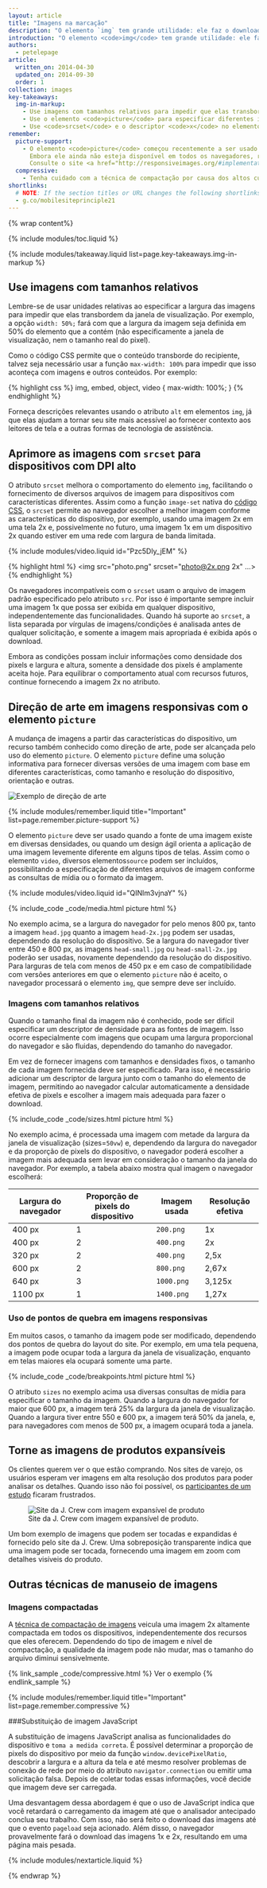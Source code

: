 ```yaml
---
layout: article
title: "Imagens na marcação"
description: "O elemento `img` tem grande utilidade: ele faz o download, decodifica e processa conteúdo. Além disso, os navegadores modernos são compatíveis com inúmeros formatos de imagem."
introduction: "O elemento <code>img</code> tem grande utilidade: ele faz o download, decodifica e processa conteúdo. Além disso, os navegadores modernos são compatíveis com inúmeros formatos de imagem. A inclusão de imagens que funcionam em diversos dispositivos não é diferente da inclusão de imagens em computadores e requer apenas alguns ajustes para proporcionar uma experiência proveitosa."
authors:
  - petelepage
article:
  written_on: 2014-04-30
  updated_on: 2014-09-30
  order: 1
collection: images
key-takeaways:
  img-in-markup:
    - Use imagens com tamanhos relativos para impedir que elas transbordem o recipiente.
    - Use o elemento <code>picture</code> para especificar diferentes imagens que respeitem as características do dispositivo (algo também conhecido como direção de arte).
    - Use <code>srcset</code> e o descriptor <code>x</code> no elemento <code>img</code> para indicar ao navegador a imagem mais apropriada para uso quando for necessário escolher entre diferentes densidades.
remember:
  picture-support:
    - O elemento <code>picture</code> começou recentemente a ser usado nos navegadores.
      Embora ele ainda não esteja disponível em todos os navegadores, recomendamos seu uso por causa da eficiente compatibilidade com versões anteriores e o possível uso do <a href="http://picturefill.responsiveimages.org/">preenchimento Picturefill</a>.
      Consulte o site <a href="http://responsiveimages.org/#implementation">ResponsiveImages.org</a> para saber mais detalhes. 
  compressive:
    - Tenha cuidado com a técnica de compactação por causa dos altos custos associados de memória e decodificação.  O redimensionamento de grandes imagens para adequação a telas menores custa caro e pode se tornar uma tarefa difícil em dispositivos mais antigos, cuja memória e capacidade de processamento são reduzidas.
shortlinks: 
  # NOTE: If the section titles or URL changes the following shortlinks must be updated
  - g.co/mobilesiteprinciple21
---
```


{% wrap content%}

<style>
  img, video, object {
    max-width: 100%;
  }

  img.center {
    display: block;
    margin-left: auto;
    margin-right: auto;
  }
  img.phone {
    max-height: 500px;
    
  }
</style>

{% include modules/toc.liquid %}

{% include modules/takeaway.liquid list=page.key-takeaways.img-in-markup %}


## Use imagens com tamanhos relativos

Lembre-se de usar unidades relativas ao especificar a largura das imagens para impedir que elas transbordem da janela de visualização.  Por exemplo, a opção `width: 50%;` fará com que a largura da imagem seja definida em 50% do elemento que a contém (não especificamente a janela de visualização, nem o tamanho real do pixel).

Como o código CSS permite que o conteúdo transborde do recipiente, talvez seja necessário usar a função `max-width: 100%` para impedir que isso aconteça com imagens e outros conteúdos.  Por exemplo:

{% highlight css %}
img, embed, object, video {
  max-width: 100%;
}
{% endhighlight %}

Forneça descrições relevantes usando o atributo `alt` em elementos `img`, já que elas ajudam a tornar seu site mais acessível ao fornecer contexto aos leitores de tela e a outras formas de tecnologia de assistência.

## Aprimore as imagens com `srcset` para dispositivos com DPI alto

<div class="clear">
  <div class="g--half">
    <p>
      O atributo <code>srcset</code> melhora o comportamento do elemento <code>img</code>, facilitando o fornecimento de diversos arquivos de imagem para dispositivos com características diferentes. Assim como a função <code>image-set</code> nativa do <a href="images-in-css.html#use-image-set-to-provide-high-res-images">código CSS</a>, o <code>srcset</code> permite ao navegador escolher a melhor imagem conforme as características do dispositivo, por exemplo, usando uma imagem 2x em uma tela 2x e, possivelmente no futuro, uma imagem 1x em um dispositivo 2x quando estiver em uma rede com largura de banda limitada.
    </p>
  </div>

  <div class="g--half g--last">
    {% include modules/video.liquid id="Pzc5Dly_jEM" %}
  </div>
</div>

{% highlight html %}
<img src="photo.png" srcset="photo@2x.png 2x" ...>
{% endhighlight %}

Os navegadores incompatíveis com o `srcset` usam o arquivo de imagem padrão especificado pelo atributo `src`.  Por isso é importante sempre incluir uma imagem 1x que possa ser exibida em qualquer dispositivo, independentemente das funcionalidades.  Quando há suporte ao `srcset`, a lista separada por vírgulas de imagens/condições é analisada antes de qualquer solicitação, e somente a imagem mais apropriada é exibida após o download.

Embora as condições possam incluir informações como densidade dos pixels e largura e altura, somente a densidade dos pixels é amplamente aceita hoje.  Para equilibrar o comportamento atual com recursos futuros, continue fornecendo a imagem 2x no atributo.

## Direção de arte em imagens responsivas com o elemento `picture`

A mudança de imagens a partir das características do dispositivo, um recurso também conhecido como direção de arte, pode ser alcançada pelo uso do elemento `picture`.  O elemento <code>picture</code> define uma solução informativa para fornecer diversas versões de uma imagem com base em diferentes características, como tamanho e resolução do dispositivo, orientação e outras.

<img class="center" src="img/art-direction.png" alt="Exemplo de direção de arte"
srcset="img/art-direction.png 1x, img/art-direction-2x.png 2x">

{% include modules/remember.liquid title="Important" list=page.remember.picture-support %}

<div class="clear">
  <div class="g--half">
    <p>
      O elemento <code>picture</code> deve ser usado quando a fonte de uma imagem existe em diversas densidades, ou quando um design ágil orienta a aplicação de uma imagem levemente diferente em alguns tipos de telas.  Assim como o elemento <code>video</code>, diversos elementos<code>source</code> podem ser incluídos, possibilitando a especificação de diferentes arquivos de imagem conforme as consultas de mídia ou o formato da imagem.
    </p>
  </div>
  <div class="g--half g--last">
    {% include modules/video.liquid id="QINlm3vjnaY" %}
  </div>
</div>

{% include_code _code/media.html picture html %}

No exemplo acima, se a largura do navegador for pelo menos 800 px, tanto a imagem `head.jpg` quanto a imagem `head-2x.jpg` podem ser usadas, dependendo da resolução do dispositivo. Se a largura do navegador tiver entre 450 e 800 px, as imagens `head-small.jpg` ou `head-small-2x.jpg` poderão ser usadas, novamente dependendo da resolução do dispositivo. Para larguras de tela com menos de 450 px e em caso de compatibilidade com versões anteriores em que o elemento `picture` não é aceito, o navegador processará o elemento `img`, que sempre deve ser incluído.

### Imagens com tamanhos relativos

Quando o tamanho final da imagem não é conhecido, pode ser difícil especificar um descriptor de densidade para as fontes de imagem.  Isso ocorre especialmente com imagens que ocupam uma largura proporcional do navegador e são fluidas, dependendo do tamanho do navegador.

Em vez de fornecer imagens com tamanhos e densidades fixos, o tamanho de cada imagem fornecida deve ser especificado. Para isso, é necessário adicionar um descriptor de largura junto com o tamanho do elemento de imagem, permitindo ao navegador calcular automaticamente a densidade efetiva de pixels e escolher a imagem mais adequada para fazer o download.

{% include_code _code/sizes.html picture html %}

No exemplo acima, é processada uma imagem com metade da largura da janela de visualização (sizes=`50vw`) e, dependendo da largura do navegador e da proporção de pixels do dispositivo, o navegador poderá escolher a imagem mais adequada sem levar em consideração o tamanho da janela do navegador.  Por exemplo, a tabela abaixo mostra qual imagem o navegador escolherá:

<table class="table-4">
  <colgroup>
    <col span="1">
    <col span="1">
    <col span="1">
    <col span="1">
  </colgroup>
  <thead>
    <tr>
      <th data-th="Largura do navegador">Largura do navegador</th>
      <th data-th="Proporção de pixels do dispositivo">Proporção de pixels do dispositivo</th>
      <th data-th="Imagem usada">Imagem usada</th>
      <th data-th="Resolução efetiva">Resolução efetiva</th>
    </tr>
  </thead>
  <tbody>
    <tr>
      <td data-th="Largura do navegador">400 px</td>
      <td data-th="Proporção de pixels do dispositivo">1</td>
      <td data-th="Imagem usada"><code>200.png</code></td>
      <td data-th="Resolução efetiva">1x</td>
    </tr>
    <tr>
      <td data-th="Largura do navegador">400 px</td>
      <td data-th="Proporção de pixels do dispositivo">2</td>
      <td data-th="Imagem usada"><code>400.png</code></td>
      <td data-th="Resolução efetiva">2x</td>
    </tr>
    <tr>
      <td data-th="Largura do navegador">320 px</td>
      <td data-th="Proporção de pixels do dispositivo">2</td>
      <td data-th="Imagem usada"><code>400.png</code></td>
      <td data-th="Resolução efetiva">2,5x</td>
    </tr>
    <tr>
      <td data-th="Largura do navegador">600 px</td>
      <td data-th="Proporção de pixels do dispositivo">2</td>
      <td data-th="Imagem usada"><code>800.png</code></td>
      <td data-th="Resolução efetiva">2,67x</td>
    </tr>
    <tr>
      <td data-th="Largura do navegador">640 px</td>
      <td data-th="Proporção de pixels do dispositivo">3</td>
      <td data-th="Imagem usada"><code>1000.png</code></td>
      <td data-th="Resolução efetiva">3,125x</td>
    </tr>
    <tr>
      <td data-th="Largura do navegador">1100 px</td>
      <td data-th="Proporção de pixels do dispositivo">1</td>
      <td data-th="Imagem usada"><code>1400.png</code></td>
      <td data-th="Resolução efetiva">1,27x</td>
    </tr>
  </tbody>
</table>


### Uso de pontos de quebra em imagens responsivas

Em muitos casos, o tamanho da imagem pode ser modificado, dependendo dos pontos de quebra do layout do site.  Por exemplo, em uma tela pequena, a imagem pode ocupar toda a largura da janela de visualização, enquanto em telas maiores ela ocupará somente uma parte.  

{% include_code _code/breakpoints.html picture html %}

O atributo `sizes` no exemplo acima usa diversas consultas de mídia para especificar o tamanho da imagem.  Quando a largura do navegador for maior que 600 px, a imagem terá 25% da largura da janela de visualização. Quando a largura tiver entre 550 e 600 px, a imagem terá 50% da janela, e, para navegadores com menos de 500 px, a imagem ocupará toda a janela.


## Torne as imagens de produtos expansíveis

Os clientes querem ver o que estão comprando.  Nos sites de varejo, os usuários esperam ver imagens em alta resolução dos produtos para poder analisar os detalhes. Quando isso não foi possível, os [participantes de um estudo](/web/fundamentals/principles/research-study.html) ficaram frustrados.

<figure>
  <img src="img/sw-make-images-expandable-good.png" srcset="img/sw-make-images-expandable-good.png 1x, img/sw-make-images-expandable-good-2x.png 2x" alt="Site da J. Crew com imagem expansível de produto">
  <figcaption>Site da J. Crew com imagem expansível de produto.</figcaption>
</figure>

Um bom exemplo de imagens que podem ser tocadas e expandidas é fornecido pelo site da J. Crew. Uma sobreposição transparente indica que uma imagem pode ser tocada, fornecendo uma imagem em zoom com detalhes visíveis do produto.


## Outras técnicas de manuseio de imagens

### Imagens compactadas

A [técnica de compactação
de imagens](http://www.html5rocks.com/pt-BR/mobile/high-dpi/#toc-tech-overview) veicula uma imagem 2x altamente compactada em todos os dispositivos, independentemente dos recursos que eles oferecem.  Dependendo do tipo de imagem e nível de compactação, a qualidade da imagem pode não mudar, mas o tamanho do arquivo diminui sensivelmente.

{% link_sample _code/compressive.html %}
Ver o exemplo
{% endlink_sample %}

{% include modules/remember.liquid title="Important" list=page.remember.compressive %}

###Substituição de imagem JavaScript

A substituição de imagens JavaScript analisa as funcionalidades do dispositivo e `toma a medida correta`. É possível determinar a proporção de pixels do dispositivo por meio da função `window.devicePixelRatio`, descobrir a largura e a altura da tela e até mesmo resolver problemas de conexão de rede por meio do atributo `navigator.connection` ou emitir uma solicitação falsa. Depois de coletar todas essas informações, você decide que imagem deve ser carregada.

Uma desvantagem dessa abordagem é que o uso de JavaScript indica que você retardará o carregamento da imagem até que o analisador antecipado conclua seu trabalho. Com isso, não será feito o download das imagens até que o evento `pageload` seja acionado. Além disso, o navegador provavelmente fará o download das imagens 1x e 2x, resultando em uma página mais pesada.

{% include modules/nextarticle.liquid %}

{% endwrap %}

